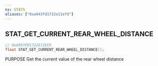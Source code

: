 ```yaml
---
ns: STATS
aliases: ["0xa943fd1722e11efd"]
---
```

## STAT_GET_CURRENT_REAR_WHEEL_DISTANCE

```c
// 0xA943FD1722E11EFD
float STAT_GET_CURRENT_REAR_WHEEL_DISTANCE();
```

PURPOSE Get the current value of the rear wheel distance

